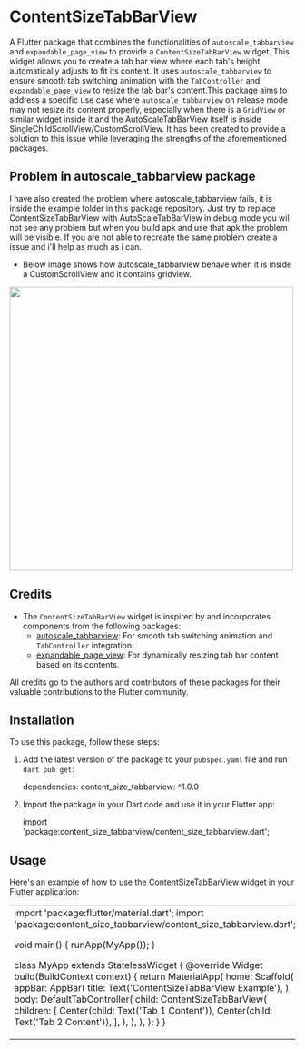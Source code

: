 # ContentSizeTabBarView

A Flutter package that combines the functionalities of `autoscale_tabbarview` and `expandable_page_view` to provide a `ContentSizeTabBarView` widget. This widget allows you to create a tab bar view where each tab's height automatically adjusts to fit its content. It uses `autoscale_tabbarview` to ensure smooth tab switching animation with the `TabController` and `expandable_page_view` to resize the tab bar's content.This package aims to address a specific use case where `autoscale_tabbarview` on release mode may not resize its content properly, especially when there is a `GridView` or similar widget inside it and the AutoScaleTabBarView itself is inside SingleChildScrollView/CustomScrollView. It has been created to provide a solution to this issue while leveraging the strengths of the aforementioned packages. 

## Problem in autoscale_tabbarview package

I have also created the problem where autoscale_tabbarview fails, it is inside the example folder in this package repository. Just try to replace ContentSizeTabBarView with AutoScaleTabBarView in debug mode you will not see any problem but when you build apk and use that apk the problem will be visible. If you are not able to recreate the same problem create a issue and i'll help as much as i can.

- Below image shows how autoscale_tabbarview behave when it is inside a CustomScrollView and it contains gridview.

<img src ="https://firebasestorage.googleapis.com/v0/b/github-895c7.appspot.com/o/Pettera%2FScreenshot_2023-10-05-17-42-16-474_com.example.pettera_project.jpg?alt=media&token=a11e385f-350e-4466-9333-bf8ffa63dc51&_gl=1*1vs7987*_ga*MjA3OTcyNTA1Ni4xNjkzNzQxMzYy*_ga_CW55HF8NVT*MTY5NjY4MDMwNy4yNC4xLjE2OTY2ODAzNDcuMjAuMC4w" height="500px">

## Credits

- The `ContentSizeTabBarView` widget is inspired by and incorporates components from the following packages:
    - [autoscale_tabbarview](https://pub.dev/packages/autoscale_tabbarview): For smooth tab switching animation and `TabController` integration.
    - [expandable_page_view](https://pub.dev/packages/expandable_page_view): For dynamically resizing tab bar content based on its contents.

All credits go to the authors and contributors of these packages for their valuable contributions to the Flutter community. 

## Installation

To use this package, follow these steps:

1. Add the latest version of the package to your `pubspec.yaml` file and run `dart pub get`:

   dependencies:
     content_size_tabbarview: ^1.0.0

2. Import the package in your Dart code and use it in your Flutter app:

   import 'package:content_size_tabbarview/content_size_tabbarview.dart';

## Usage
Here's an example of how to use the ContentSizeTabBarView widget in your Flutter application:

<table>
<tr>
<td>
import 'package:flutter/material.dart';
import 'package:content_size_tabbarview/content_size_tabbarview.dart';

void main() {
  runApp(MyApp());
}

class MyApp extends StatelessWidget {
  @override
  Widget build(BuildContext context) {
    return MaterialApp(
      home: Scaffold(
        appBar: AppBar(
          title: Text('ContentSizeTabBarView Example'),
        ),
        body: DefaultTabController(
                child: ContentSizeTabBarView(
                  children: [
                    Center(child: Text('Tab 1 Content')),
                    Center(child: Text('Tab 2 Content')),
                  ],
                ),
        ),
      ),
    );
  }
}
</td>
</tr>
</table>
   
